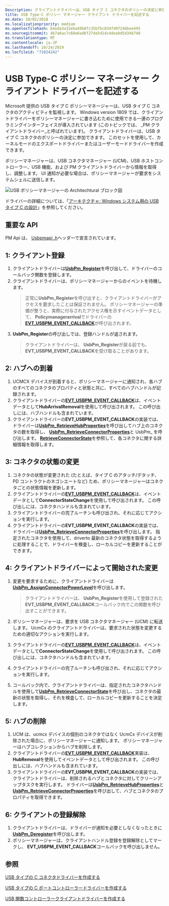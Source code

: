 ```yaml
---
Description: クライアントドライバーは、USB タイプ C コネクタのポリシーの決定に参加できます。
title: USB Type-C ポリシー マネージャー クライアント ドライバーを記述する
ms.date: 10/02/2018
ms.localizationpriority: medium
ms.openlocfilehash: b4eda3a32eba49b8fc35bfbc834fd9f246bee495
ms.sourcegitcommit: 4b7a6ac7c68e6ad6f27da5d1dc4deabd5d34b748
ms.translationtype: MT
ms.contentlocale: ja-JP
ms.lasthandoff: 10/24/2019
ms.locfileid: "72824242"
---
```

# <a name="write-a-usb-type-c-policy-manager-client-driver"></a>USB Type-C ポリシー マネージャー クライアント ドライバーを記述する

Microsoft 提供の USB タイプ C ポリシーマネージャーは、USB タイプ C コネクタのアクティビティを監視します。 Windows version 1809 では、クライアントドライバーをポリシーマネージャーに書き込むために使用できる一連のプログラミングインターフェイスが導入されています (このトピックでは、 _PM クライアントドライバー_と呼ばれています)。 クライアントドライバーは、USB タイプ C コネクタのポリシーの決定に参加できます。 このセットを使用して、カーネルモードのエクスポートドライバーまたはユーザーモードドライバーを作成できます。

ポリシーマネージャーは、USB コネクタマネージャー (UCM)、USB ホストコントローラー、USB 機能、および PM クライアントドライバーから情報を取得し、調整します。 UI 通知が必要な場合は、ポリシーマネージャーが要求をシステムシェルに送信します。

![USB ポリシーマネージャーの Architechtural ブロック図](images/pmclient.png)

ドライバーの詳細については、「[アーキテクチャ: Windows システム用の USB タイプ C の設計](https://docs.microsoft.com/windows-hardware/drivers/usbcon/architecture--usb-type-c-in-a-windows-system)」を参照してください。

## <a name="important-apis"></a>重要な API
PM Api は、 [Usbpmapi .h](https://docs.microsoft.com/windows-hardware/drivers/ddi/usbpmapi)ヘッダーで宣言されています。
 
## <a name="1-client-registration"></a>1: クライアント登録

1. クライアントドライバーは[**UsbPm_Register**](https://docs.microsoft.com/windows-hardware/drivers/ddi/usbpmapi/nf-usbpmapi-usbpm_register)を呼び出して、ドライバーのコールバック関数を登録します。
2. クライアントドライバーは、ポリシーマネージャーからのイベントを待機します。 
    > 正常に**UsbPm_Register**を呼び出すと、クライアントドライバーがアクセスを要求したことは保証されません。 ポリシーマネージャーの準備が整うと、実際に付与されたアクセス権を示すイベントデータとして、 **Policymanagerarrival**でドライバーの[**EVT_USBPM_EVENT_CALLBACK**](https://docs.microsoft.com/windows-hardware/drivers/ddi/usbpmapi/nc-usbpmapi-evt_usbpm_event_callback)が呼び出されます。
3. **UsbPm_Register**の呼び出しでは、登録ハンドルが返されます。
    > クライアントドライバーは、 **UsbPm_Register**が戻る前でも、 **EVT_USBPM_EVENT_CALLBACK**を受け取ることがあります。

## <a name="2-hub-arrival"></a>2: ハブへの到着

1. UCMCX デバイスが到着すると、ポリシーマネージャーに通知され、各ハブのすべてのコネクタのプロパティと状態と共に、すべてのハブハンドルが記録されます。
2. クライアントドライバーの[**EVT_USBPM_EVENT_CALLBACK**](https://docs.microsoft.com/windows-hardware/drivers/ddi/usbpmapi/nc-usbpmapi-evt_usbpm_event_callback)は、イベントデータとして**HubArrivalRemoval**を使用して呼び出されます。 この呼び出しには、ハブハンドルも含まれています。
3. クライアントドライバーの**EVT_USBPM_EVENT_CALLBACK**の実装では、ドライバーは[**UsbPm_RetrieveHubProperties**](https://docs.microsoft.com/windows-hardware/drivers/ddi/usbpmapi/nf-usbpmapi-usbpm_retrievehubproperties)を呼び出してハブ上のコネクタの数を取得し、 [**UsbPm_RetrieveConnectorProperties**](https://docs.microsoft.com/windows-hardware/drivers/ddi/usbpmapi/nf-usbpmapi-usbpm_retrieveconnectorproperties)と UsbPm_ を呼び出します。 [**RetrieveConnectorState**](https://docs.microsoft.com/windows-hardware/drivers/ddi/usbpmapi/nf-usbpmapi-usbpm_retrieveconnectorstate)を参照して、各コネクタに関する詳細情報を取得します。

## <a name="3-connector-state-change"></a>3: コネクタの状態の変更 
1. コネクタの状態が変更された (たとえば、タイプ C のアタッチ/デタッチ、PD コントラクトのネゴシエートなど) ため、ポリシーマネージャーはコネクタごとの状態情報を更新します。 
2. クライアントドライバーの[**EVT_USBPM_EVENT_CALLBACK**](https://docs.microsoft.com/windows-hardware/drivers/ddi/usbpmapi/nc-usbpmapi-evt_usbpm_event_callback)は、イベントデータとして**ConnectorStateChange**を使用して呼び出されます。 この呼び出しには、コネクタハンドルも含まれています。
3. クライアントドライバーの完了ルーチンも呼び出され、それに応じてアクションを実行します。
4. クライアントドライバーの**EVT_USBPM_EVENT_CALLBACK**の実装では、ドライバーは[**UsbPm_RetrieveConnectorProperties**](https://docs.microsoft.com/windows-hardware/drivers/ddi/usbpmapi/nf-usbpmapi-usbpm_retrieveconnectorproperties)を呼び出します。 指定されたコネクタを使用して、driverto 最新のコネクタ状態を取得するように処理することで、ドライバーを検査し、ローカルコピーを更新することができます。  
 
## <a name="4-change-initiated-by-the-client-driver"></a>4: クライアントドライバーによって開始された変更

1. 変更を要求するために、クライアントドライバーは[**UsbPm_AssignConnectorPowerLevel**](https://docs.microsoft.com/windows-hardware/drivers/ddi/usbpmapi/nf-usbpmapi-usbpm_assignconnectorpowerlevel)を呼び出します。
    > クライアントドライバーは、 **UsbPm_Register**を使用して登録された**EVT_USBPM_EVENT_CALLBACK**コールバック内でこの関数を呼び出すことができます。

2. ポリシーマネージャーは、要求を USB コネクタマネージャー (UCM) に転送します。 UcmCx のクライアントドライバーは、要求された状態を変更するための適切なアクションを実行します。
3. クライアントドライバーの[**EVT_USBPM_EVENT_CALLBACK**](https://docs.microsoft.com/windows-hardware/drivers/ddi/usbpmapi/nc-usbpmapi-evt_usbpm_event_callback)は、イベントデータとして**ConnectorStateChange**を使用して呼び出されます。 この呼び出しには、コネクタハンドルも含まれています。
4. クライアントドライバーの完了ルーチンも呼び出され、それに応じてアクションを実行します。
5. コールバック内で、クライアントドライバーは、指定されたコネクタハンドルを使用して[**UsbPm_RetrieveConnectorState**](https://docs.microsoft.com/windows-hardware/drivers/ddi/usbpmapi/nf-usbpmapi-usbpm_retrieveconnectorproperties)を呼び出し、コネクタの最新の状態を取得し、それを検査して、ローカルコピーを更新することを決定します。

 
## <a name="5-hub-removal"></a>5: ハブの削除

1. UCM は、ucmcx デバイスの個別のコネクタではなく UcmCx デバイスが削除された場合に、ポリシーマネージャーに通知します。 ポリシーマネージャーはハブコレクションからハブを削除します。
2. クライアントドライバーの[**EVT_USBPM_EVENT_CALLBACK**](https://docs.microsoft.com/windows-hardware/drivers/ddi/usbpmapi/nc-usbpmapi-evt_usbpm_event_callback)実装は、 **HubRemoval**を使用してイベントデータとして呼び出されます。 この呼び出しには、ハブハンドルも含まれています。
3. クライアントドライバーの**EVT_USBPM_EVENT_CALLBACK**の実装では、クライアントドライバーは、削除されるハブとコネクタに対してクリーンアップタスクを実行します。 ドライバーは[**UsbPm_RetrieveHubProperties**](https://docs.microsoft.com/windows-hardware/drivers/ddi/usbpmapi/nf-usbpmapi-usbpm_retrievehubproperties)と[**UsbPm_RetrieveConnectorProperties**](https://docs.microsoft.com/windows-hardware/drivers/ddi/usbpmapi/nf-usbpmapi-usbpm_retrieveconnectorproperties)を呼び出して、ハブとコネクタのプロパティを取得できます。
 
## <a name="6-client-deregistration"></a>6: クライアントの登録解除 
1. クライアントドライバーは、ドライバーが通知を必要としなくなったときに[**UsbPm_Deregister**](https://docs.microsoft.com/windows-hardware/drivers/ddi/usbpmapi/nf-usbpmapi-usbpm_register)を呼び出します。
2. ポリシーマネージャーは、クライアントハンドル登録を登録解除としてマークし、 **EVT_USBPM_EVENT_CALLBACK**コールバックを呼び出しません。

## <a name="see-also"></a>参照

[USB タイプの C コネクタドライバーを作成する](https://docs.microsoft.com/windows-hardware/drivers/usbcon/bring-up-a-usb-type-c-connector-on-a-windows-system)

[USB タイプの C ポートコントローラードライバーを作成する](https://docs.microsoft.com/windows-hardware/drivers/usbcon/write-a-usb-type-c-port-controller-driver)

[USB 関数コントローラークライアントドライバーを作成する](https://docs.microsoft.com/windows-hardware/drivers/usbcon/function-client-driver)
